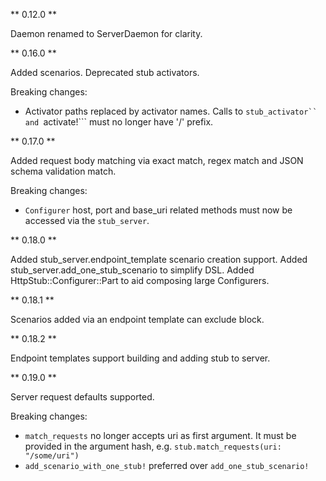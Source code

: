 ** 0.12.0 **

Daemon renamed to ServerDaemon for clarity.

** 0.16.0 **

Added scenarios.
Deprecated stub activators.

Breaking changes:
* Activator paths replaced by activator names.  Calls to ```stub_activator`` and ```activate!``` must no longer have '/' prefix.
 
 ** 0.17.0 **
 
Added request body matching via exact match, regex match and JSON schema validation match.

Breaking changes:
* ```Configurer``` host, port and base_uri related methods must now be accessed via the ```stub_server```.

 ** 0.18.0 **
 
Added stub_server.endpoint_template scenario creation support.
Added stub_server.add_one_stub_scenario to simplify DSL.
Added HttpStub::Configurer::Part to aid composing large Configurers.

 ** 0.18.1 **

Scenarios added via an endpoint template can exclude block.

 ** 0.18.2 **
 
Endpoint templates support building and adding stub to server.

 ** 0.19.0 **
 
Server request defaults supported.

Breaking changes:
* ```match_requests``` no longer accepts uri as first argument.  It must be provided in the argument hash, e.g. ```stub.match_requests(uri: "/some/uri")```
* ```add_scenario_with_one_stub!``` preferred over ```add_one_stub_scenario!```
